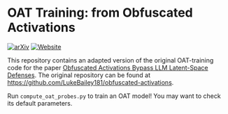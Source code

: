 # OAT Training: from Obfuscated Activations

[![arXiv](https://img.shields.io/badge/arXiv-2309.00236-b31b1b.svg)](https://arxiv.org/abs/2412.09565)
[![Website](https://img.shields.io/badge/Project-Page-blue)](https://obfuscated-activations.github.io/)


This repository contains an adapted version of the original OAT-training code for the paper [Obfuscated Activations Bypass LLM Latent-Space Defenses](https://arxiv.org/abs/2412.09565). The original repository can be found at https://github.com/LukeBailey181/obfuscated-activations.

Run `compute_oat_probes.py` to train an OAT model! You may want to check its default parameters.